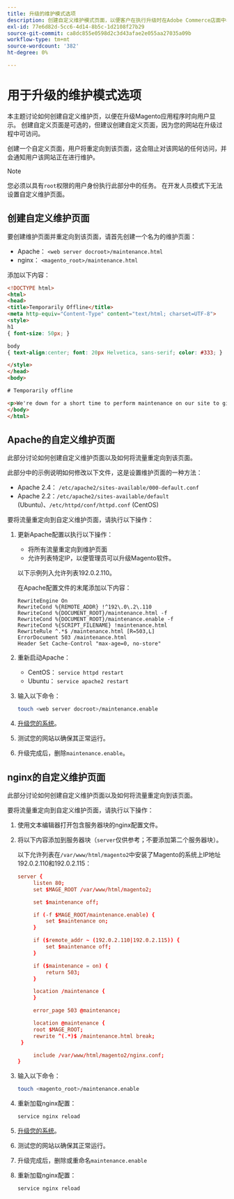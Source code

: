 ```yaml
---
title: 升级的维护模式选项
description: 创建自定义维护模式页面，以便客户在执行升级时在Adobe Commerce店面中看到该页面。
exl-id: 77e6d82d-5cc6-4d14-8b5c-1d2108f27b29
source-git-commit: ca8dc855e0598d2c3d43afae2e055aa27035a09b
workflow-type: tm+mt
source-wordcount: '382'
ht-degree: 0%

---
```


# 用于升级的维护模式选项

本主题讨论如何创建自定义维护页，以便在升级Magento应用程序时向用户显示。 创建自定义页面是可选的，但建议创建自定义页面，因为您的网站在升级过程中可访问。

创建一个自定义页面，用户将重定向到该页面，这会阻止对该网站的任何访问，并会通知用户该网站正在进行维护。

>[!NOTE]
>
>您必须以具有`root`权限的用户身份执行此部分中的任务。 在开发人员模式下无法设置自定义维护页面。

## 创建自定义维护页面

要创建维护页面并重定向到该页面，请首先创建一个名为的维护页面：

- Apache： `<web server docroot>/maintenance.html`
- nginx： `<magento_root>/maintenance.html`

添加以下内容：

```html
<!DOCTYPE html>
<html>
<head>
<title>Temporarily Offline</title>
<meta http-equiv="Content-Type" content="text/html; charset=UTF-8">
<style>
h1
{ font-size: 50px; }

body
{ text-align:center; font: 20px Helvetica, sans-serif; color: #333; }

</style>
</head>
<body>

# Temporarily offline

<p>We're down for a short time to perform maintenance on our site to give you the best possible experience. Check back soon!</p>
</body>
</html>
```

## Apache的自定义维护页面

此部分讨论如何创建自定义维护页面以及如何将流量重定向到该页面。

此部分中的示例说明如何修改以下文件，这是设置维护页面的一种方法：

- Apache 2.4： `/etc/apache2/sites-available/000-default.conf`
- Apache 2.2：`/etc/apache2/sites-available/default` (Ubuntu)、`/etc/httpd/conf/httpd.conf` (CentOS)

要将流量重定向到自定义维护页面，请执行以下操作：

1. 更新Apache配置以执行以下操作：

   - 将所有流量重定向到维护页面
   - 允许列表特定IP，以便管理员可以升级Magento软件。

   以下示例列入允许列表192.0.2.110。

   在Apache配置文件的末尾添加以下内容：

   ```
   RewriteEngine On
   RewriteCond %{REMOTE_ADDR} !^192\.0\.2\.110
   RewriteCond %{DOCUMENT_ROOT}/maintenance.html -f
   RewriteCond %{DOCUMENT_ROOT}/maintenance.enable -f
   RewriteCond %{SCRIPT_FILENAME} !maintenance.html
   RewriteRule ^.*$ /maintenance.html [R=503,L]
   ErrorDocument 503 /maintenance.html
   Header Set Cache-Control "max-age=0, no-store"
   ```

1. 重新启动Apache：

   - CentOS： `service httpd restart`
   - Ubuntu： `service apache2 restart`

1. 输入以下命令：

   ```bash
   touch <web server docroot>/maintenance.enable
   ```

1. [升级您的系统](../implementation/perform-upgrade.md)。
1. 测试您的网站以确保其正常运行。
1. 升级完成后，删除`maintenance.enable`。

## nginx的自定义维护页面

此部分讨论如何创建自定义维护页面以及如何将流量重定向到该页面。

要将流量重定向到自定义维护页面，请执行以下操作：

1. 使用文本编辑器打开包含服务器块的nginx配置文件。
1. 将以下内容添加到服务器块（`server`仅供参考；不要添加第二个服务器块）。

   以下允许列表在`/var/www/html/magento2`中安装了Magento的系统上IP地址192.0.2.110和192.0.2.115：

   ```conf
   server {
        listen 80;
        set $MAGE_ROOT /var/www/html/magento2;
   
        set $maintenance off;
   
        if (-f $MAGE_ROOT/maintenance.enable) {
            set $maintenance on;
        }
   
        if ($remote_addr ~ (192.0.2.110|192.0.2.115)) {
            set $maintenance off;
        }
   
        if ($maintenance = on) {
            return 503;
        }
   
        location /maintenance {
        }
   
        error_page 503 @maintenance;
   
        location @maintenance {
        root $MAGE_ROOT;
        rewrite ^(.*)$ /maintenance.html break;
    }
   
        include /var/www/html/magento2/nginx.conf;
   }
   ```

1. 输入以下命令：

   ```bash
   touch <magento_root>/maintenance.enable
   ```

1. 重新加载nginx配置：

   ```bash
   service nginx reload
   ```

1. [升级您的系统](../implementation/perform-upgrade.md)。
1. 测试您的网站以确保其正常运行。
1. 升级完成后，删除或重命名`maintenance.enable`
1. 重新加载nginx配置：

   ```bash
   service nginx reload
   ```
